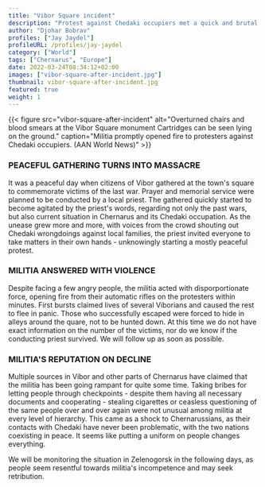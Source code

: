 ```yaml
---
title: "Vibor Square incident"
description: "Protest against Chedaki occupiers met a quick and brutal response"
author: "Djohar Bobrav"
profiles: ["Jay Jaydel"]
profileURL: /profiles/jay-jaydel
category: ["World"]
tags: ["Chernarus", "Europe"]
date: 2022-03-24T08:34:12+02:00
images: ["vibor-square-after-incident.jpg"]
thumbnail: vibor-square-after-incident.jpg
featured: true
weight: 1
---
```


{{< figure src="vibor-square-after-incident" alt="Overturned chairs and blood smears at the Vibor Square monument Cartridges can be seen lying on the ground." caption="Militia promptly opened fire to protesters against Chedaki occupiers. (AAN World News)" >}}

### PEACEFUL GATHERING TURNS INTO MASSACRE

It was a peaceful day when citizens of Vibor gathered at the town's square to commemorate victims of the last war. Prayer and memorial service were planned to be conducted by a local priest. The gathered quickly started to become agitated by the priest's words, regarding not only the past wars, but also current situation in Chernarus and its Chedaki occupation.
As the unease grew more and more, with voices from the crowd shouting out Chedaki wrongdoings against local families, the priest invited everyone to take matters in their own hands - unknowingly starting a mostly peaceful protest. 

### MILITIA ANSWERED WITH VIOLENCE

Despite facing a few angry people, the militia acted with disporportionate force, opening fire from their automatic rifles on the protesters within minutes. First bursts claimed lives of several Viborians and caused the rest to flee in panic. Those who successfully escaped were forced to hide in alleys around the quare, not to be hunted down.
At this time we do not have exact information on the number of the victims, nor do we know if the conducting priest survived. We will follow up as soon as possible.

### MILITIA'S REPUTATION ON DECLINE

Multiple sources in Vibor and other parts of Chernarus have claimed that the militia has been going rampant for quite some time. Taking bribes for letting people through checkpoints - despite them having all necessary documents and cooperating - stealing cigarettes or ceasless questioning of the same people over and over again were not unusual among militia at every level of hierarchy. This came as a shock to Chernarussians, as their contacts with Chedaki have never been problematic, with the two nations coexisting in peace. It seems like putting a uniform on people changes everything.

We will be monitoring the situation in Zelenogorsk in the following days, as people seem resentful towards militia's incompetence and may seek retribution.
